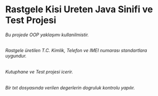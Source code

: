 # Rastgele Kisi Ureten Java Sinifi ve Test Projesi

###### Bu projede OOP yaklaşımı kullanilmistir. 
###### Rastgele üretilen T.C. Kimlik, Telefon ve IMEI numarası standartlara uygundur.
###### Kutuphane ve Test projesi icerir.
###### Bir txt dosyasında verilen degerlerin dogruluk kontrolu yapılır.
